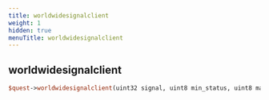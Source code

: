 ```yaml
---
title: worldwidesignalclient
weight: 1
hidden: true
menuTitle: worldwidesignalclient
---
```

## worldwidesignalclient
```perl
$quest->worldwidesignalclient(uint32 signal, uint8 min_status, uint8 max_status)
```